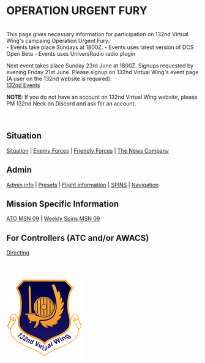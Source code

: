 # OPERATION URGENT FURY

<br>
This page gives necessary information for participation on 132nd Virtual Wing's campaing Operation Urgent Fury. <br>
- Events take place Sundays at 1800Z. 
- Events uses latest version of DCS Open Beta  
- Events uses UniversRadio radio plugin  
<br>



Next event takes place Sunday 23rd June at 1800Z. Signups requested by evening Friday 21st June. 
Please signup on 132nd Virtual Wing's event page (A user on the 132nd website is required): <br>
[132nd Events](http://www.132virtualwing.org/index.php/page/events)

**NOTE:** If you do not have an account on 132nd Virtual Wing website, please PM 132nd.Neck on Discord and ask for an account. 
<br>
<br>
<br>

## Situation
[Situation](/Docs/Situation.md) |  [Enemy Forces](/OPUF-Brief/Docs/Enemy/Enemy.html)  |  [Friendly Forces](/Docs/Friendlies.md) | [The News Company](/OPUF-Brief/Docs/News/News_company.html)



## Admin
[Admin info](/OPUF-Brief/Docs/Admin/Admin.html) | [Presets](/Docs/Presets.md)  | [Flight information](/Docs/Flights.md) | [SPINS](/Docs/SPINS.md) | [Navigation](/Docs/Navigation.md)



## Mission Specific Information
[ATO MSN 09](/OPUF-Brief/Docs/ATO/ATO_9.html) | [Weekly Spins MSN 09](/Docs/SPINS_09.md)

## For Controllers (ATC and/or AWACS)
[Directing](/OPUF-Brief/Docs/Directing/directing.html)




<br>
<br>




![132nd Logo](/Images/132ndLogosmall.png)
